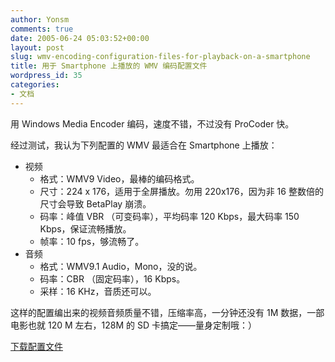 ```yaml
---
author: Yonsm
comments: true
date: 2005-06-24 05:03:52+00:00
layout: post
slug: wmv-encoding-configuration-files-for-playback-on-a-smartphone
title: 用于 Smartphone 上播放的 WMV 编码配置文件
wordpress_id: 35
categories:
- 文档
---
```


用 Windows Media Encoder 编码，速度不错，不过没有 ProCoder 快。

经过测试，我认为下列配置的 WMV 最适合在 Smartphone 上播放：

  * 视频
    * 格式：WMV9 Video，最棒的编码格式。
    * 尺寸：224 x 176，适用于全屏播放。勿用 220x176，因为非 16 整数倍的尺寸会导致 BetaPlay 崩溃。
    * 码率：峰值 VBR （可变码率），平均码率 120 Kbps，最大码率 150 Kbps，保证流畅播放。
    * 帧率：10 fps，够流畅了。
  * 音频
    * 格式：WMV9.1 Audio，Mono，没的说。
    * 码率：CBR （固定码率），16 Kbps。
    * 采样：16 KHz，音质还可以。

这样的配置编出来的视频音频质量不错，压缩率高，一分钟还没有 1M 数据，一部电影也就 120 M 左右，128M 的 SD 卡搞定——量身定制哦：）

[下载配置文件](/asserts/1119446244.prx)
